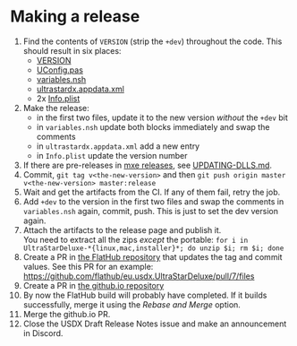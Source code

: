 # Making a release
1. Find the contents of `VERSION` (strip the `+dev`) throughout the code.
    This should result in six places:
    * [VERSION](VERSION)
    * [UConfig.pas](src/base/UConfig.pas)
    * [variables.nsh](installer/settings/variables.nsh)
    * [ultrastardx.appdata.xml](dists/ultrastardx.appdata.xml)
    * 2x [Info.plist](src/macosx/Info.plist)
2. Make the release:
    * in the first two files, update it to the new version _without_ the `+dev` bit
    * in `variables.nsh` update both blocks immediately and swap the comments
    * in `ultrastardx.appdata.xml` add a new entry
    * in `Info.plist` update the version number
3. If there are pre-releases in [mxe releases](https://github.com/UltraStar-Deluxe/mxe/releases), see [UPDATING-DLLS.md](UPDATING-DLLS.md).
4. Commit, `git tag v<the-new-version>` and then `git push origin master v<the-new-version> master:release`
5. Wait and get the artifacts from the CI.
    If any of them fail, retry the job.
6. Add `+dev` to the version in the first two files and swap the comments in `variables.nsh` again, commit, push.
    This is just to set the dev version again.
7. Attach the artifacts to the release page and publish it.\
    You need to extract all the zips _except_ the portable: `for i in UltraStarDeluxe-*{linux,mac,installer}*; do unzip $i; rm $i; done`
8. Create a PR in [the FlatHub repository](https://github.com/flathub/eu.usdx.UltraStarDeluxe) that updates the tag and commit values.
    See this PR for an example: https://github.com/flathub/eu.usdx.UltraStarDeluxe/pull/7/files
9. Create a PR in [the github.io repository](https://github.com/UltraStar-Deluxe/ultrastar-deluxe.github.io)
10. By now the FlatHub build will probably have completed.
    If it builds successfully, merge it using the _Rebase and Merge_ option.
11. Merge the github.io PR.
12. Close the USDX Draft Release Notes issue and make an announcement in Discord.
